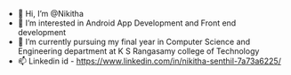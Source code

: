 - 👋 Hi, I’m @Nikitha
- 👀 I’m interested in Android App Development and Front end development
- 🌱 I’m currently pursuing my final year in Computer Science and Engineering department at K S Rangasamy college of Technology
- 📫 Linkedin id - https://www.linkedin.com/in/nikitha-senthil-7a73a6225/

<!---
Nikitha010204S/Nikitha010204S is a ✨ special ✨ repository because its `README.md` (this file) appears on your GitHub profile.
You can click the Preview link to take a look at your changes.
--->
